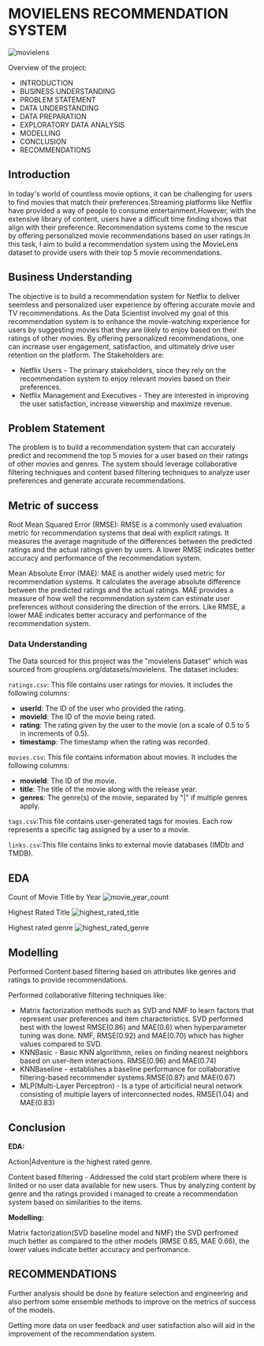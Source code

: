 # MOVIELENS RECOMMENDATION SYSTEM
![movielens](avatar.jpg)

Overview of the project:
- INTRODUCTION
- BUSINESS UNDERSTANDING
- PROBLEM STATEMENT
- DATA UNDERSTANDING
- DATA PREPARATION
- EXPLORATORY DATA ANALYSIS
- MODELLING
- CONCLUSION
- RECOMMENDATIONS
## Introduction
In today's world of countless movie options, it can be challenging for users to find movies that match their preferences.Streaming platforms like Netflix have provided a way of people to consume entertainment.However, with the extensive library of content, users have a difficult time finding shows that align with their preference. Recommendation systems come to the rescue by offering personalized movie recommendations based on user ratings.In this task, I aim to build a recommendation system using the MovieLens dataset to provide users with their top 5 movie recommendations.

## Business Understanding
The objective is to build a recommendation system for Netflix to deliver seemless and personalized user experience by offering accurate movie and TV recommendations. As the Data Scientist involved my goal of this recommendation system is to enhance the movie-watching experience for users by suggesting movies that they are likely to enjoy based on their ratings of other movies. By offering personalized recommendations, one can increase user engagement, satisfaction, and ultimately drive user retention on the platform.
The Stakeholders are:
- Netflix Users - The primary stakeholders, since they rely on the recommendation system to enjoy relevant movies based on their preferences.
- Netflix Management and Executives - They are interested in improving the user satisfaction, increase viewership and maximize revenue.

## Problem Statement
The problem is to build a recommendation system that can accurately predict and recommend the top 5 movies for a user based on their ratings of other movies and genres. The system should leverage collaborative filtering techniques and content based filtering techniques to analyze user preferences and generate accurate recommendations.

## Metric of success
Root Mean Squared Error (RMSE): RMSE is a commonly used evaluation metric for recommendation systems that deal with explicit ratings. It measures the average magnitude of the differences between the predicted ratings and the actual ratings given by users. A lower RMSE indicates better accuracy and performance of the recommendation system.

Mean Absolute Error (MAE): MAE is another widely used metric for recommendation systems. It calculates the average absolute difference between the predicted ratings and the actual ratings. MAE provides a measure of how well the recommendation system can estimate user preferences without considering the direction of the errors. Like RMSE, a lower MAE indicates better accuracy and performance of the recommendation system.

### Data Understanding
The Data sourced for this project was the "movielens Dataset" which was sourced from grouplens.org/datasets/movielens.
The dataset includes:

`ratings.csv`: This file contains user ratings for movies. It includes the following columns:
- **userId**: The ID of the user who provided the rating.
- **movieId**: The ID of the movie being rated.
- **rating**: The rating given by the user to the movie (on a scale of 0.5 to 5 in increments of 0.5).
- **timestamp**: The timestamp when the rating was recorded.

`movies.csv`: This file contains information about movies. It includes the following columns:
- **movieId**: The ID of the movie.
- **title**: The title of the movie along with the release year.
- **genres**: The genre(s) of the movie, separated by "|" if multiple genres apply.

`tags.csv`:This file contains user-generated tags for movies.
Each row represents a specific tag assigned by a user to a movie.

`links.csv`:This file contains links to external movie databases (IMDb and TMDB).

## EDA
Count of Movie Title by Year
![movie_year_count](comby.png)

Highest Rated Title
![highest_rated_title](frmt.png)

Highest rated genre
![highest_rated_genre](hrg.png)
## Modelling

Performed Content based filtering based on attributes like genres and ratings to provide recommendations.

Performed collaborative filtering techniques like:
- Matrix factorization methods such as SVD and NMF to learn factors that represent user preferences and item characteristics. 
SVD performed best with the lowest RMSE(0.86) and MAE(0.6) when hyperparameter tuning was done.
NMF, RMSE(0.92) and MAE(0.70) which has higher values compared to SVD.
- KNNBasic - Basic KNN algorithmn, relies on finding nearest neighbors based on user-item interactions. RMSE(0.96) and MAE(0.74)
- KNNBaseline - establishes a baseline performance for collaborative filtering-based recommender systems.RMSE(0.87) and MAE(0.67)
- MLP(Multi-Layer Perceptron) - Is a type of articificial neural network consisting of multiple layers of interconnected nodes. RMSE(1.04) and MAE(0.83)

## Conclusion

**EDA:**

Action|Adventure is the highest rated genre.

Content based filtering - Addressed the cold start problem where there is linited or no user data available for new users. Thus by analyzing content by genre and the ratings provided i managed to create a recommendation system based on similarities to the items.

**Modelling:**

Matrix factorization(SVD baseline model and NMF) the SVD perfromed much better as compared to the other models (RMSE 0.85, MAE 0.66), the lower values indicate better accuracy and perfromance.

## RECOMMENDATIONS

Further analysis should be done by feature selection and engineering and also perfrom some ensemble methods to improve on the metrics of success of the models.

Getting more data on user feedback and user satisfaction also will aid in the improvement of the recommendation system.

